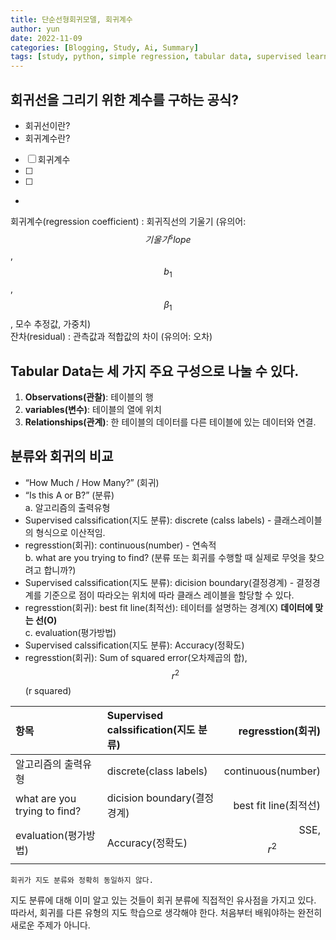 ```yaml
---
title: 단순선형회귀모델, 회귀계수
author: yun
date: 2022-11-09
categories: [Blogging, Study, Ai, Summary]
tags: [study, python, simple regression, tabular data, supervised learning, regression, classification]
---
```


## 회귀선을 그리기 위한 계수를 구하는 공식?
* 회귀선이란?
* 회귀계수란?

- [ ] 회귀계수
- [ ] 
- [ ] 
-

회귀계수(regression coefficient)
  : 회귀직선의 기울기 (유의어: $$기울기^slope$$, $$b_1$$, $$\beta_1$$, 모수 추정값, 가중치)
<br/>
잔차(residual)
  : 관측값과 적합값의 차이 (유의어: 오차)



## Tabular Data는 세 가지 주요 구성으로 나눌 수 있다.
1. **Observations(관찰)**:  테이블의 행
2. **variables(변수)**: 테이블의 열에 위치
3. **Relationships(관계)**: 한 테이블의 데이터를 다른 테이블에 있는 데이터와 연결. 



## 분류와 회귀의 비교
* “How Much / How Many?” (회귀)
* “Is this A or B?” (분류) <br/>
a. 알고리즘의 출력유형
* Supervised calssification(지도 분류): discrete (calss labels) - 클래스레이블의 형식으로 이산적임.
* regresstion(회귀): continuous(number) - 연속적 <br/>
b. what are you trying to find? (분류 또는 회귀를 수행할 때 실제로 무엇을 찾으려고 합니까?)
* Supervised calssification(지도 분류): dicision boundary(결정경계) - 결정경계를 기준으로 점이 따라오는 위치에 따라 클래스 레이블을 할당할 수 있다.
* regresstion(회귀): best fit line(최적선): 테이터를 설명하는 경계(X) **데이터에 맞는 선(O)** <br/>
c. evaluation(평가방법)
* Supervised calssification(지도 분류): Accuracy(정확도)
* regresstion(회귀): Sum of squared error(오차제곱의 합), $$r^2$$ (r squared)


| 항목                          | Supervised calssification(지도 분류) | regresstion(회귀)    |
|:-----------------------------|:-----------------------------------|--------------------:|
| 알고리즘의 출력유형               | discrete(class labels)             | continuous(number)  |
| what are you trying to find? | dicision boundary(결정경계)          | best fit line(최적선) |
| evaluation(평가방법)           | Accuracy(정확도)                     | SSE, $$r^2$$        |



```
회귀가 지도 분류와 정확히 동일하지 않다. 
```

지도 분류에 대해 이미 알고 있는 것들이 회귀 분류에 직접적인 유사점을 가지고 있다. 따라서, 회귀를 다른 유형의 지도 학습으로 생각해야 한다. 처음부터 배워야하는 완전히 새로운 주제가 아니다.
